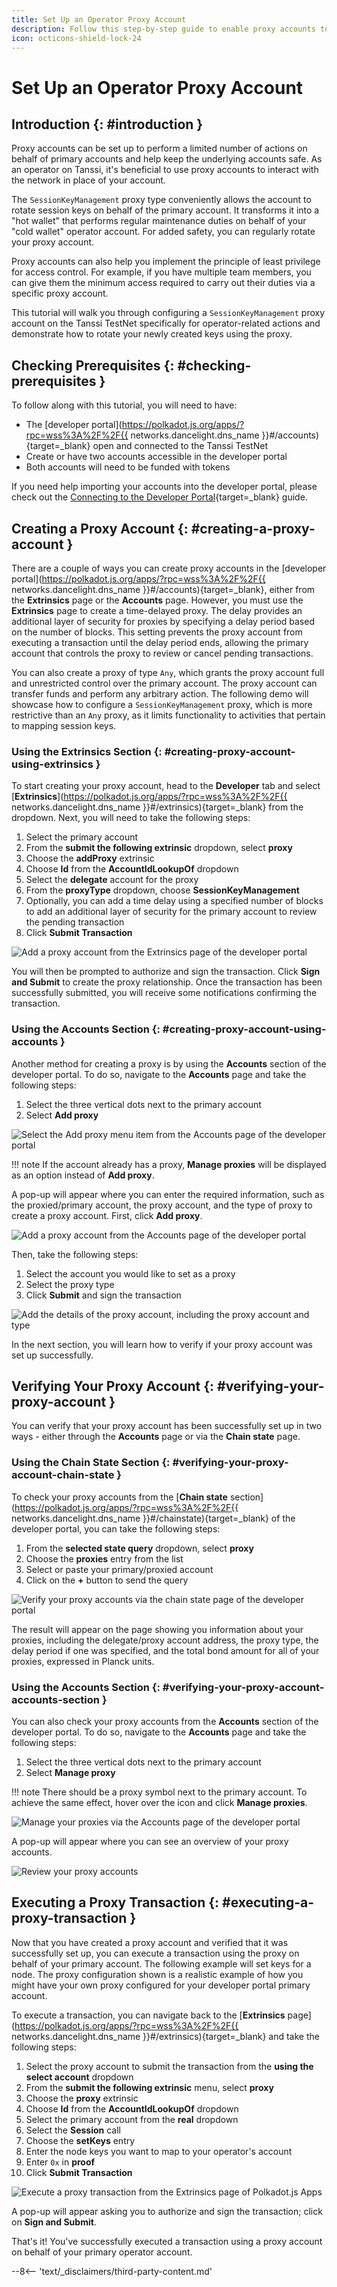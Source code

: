 ```yaml
---
title: Set Up an Operator Proxy Account
description: Follow this step-by-step guide to enable proxy accounts to securely perform operational tasks (such as keys rotation) on behalf of your operator account.
icon: octicons-shield-lock-24
---
```


# Set Up an Operator Proxy Account

## Introduction {: #introduction }

Proxy accounts can be set up to perform a limited number of actions on behalf of primary accounts and help keep the underlying accounts safe. As an operator on Tanssi, it's beneficial to use proxy accounts to interact with the network in place of your account.

The `SessionKeyManagement` proxy type conveniently allows the account to rotate session keys on behalf of the primary account. It transforms it into a "hot wallet" that performs regular maintenance duties on behalf of your "cold wallet" operator account. For added safety, you can regularly rotate your proxy account.

Proxy accounts can also help you implement the principle of least privilege for access control. For example, if you have multiple team members, you can give them the minimum access required to carry out their duties via a specific proxy account.

This tutorial will walk you through configuring a `SessionKeyManagement` proxy account on the Tanssi TestNet specifically for operator-related actions and demonstrate how to rotate your newly created keys using the proxy.

## Checking Prerequisites {: #checking-prerequisites }

To follow along with this tutorial, you will need to have:

- The [developer portal](https://polkadot.js.org/apps/?rpc=wss%3A%2F%2F{{ networks.dancelight.dns_name }}#/accounts){target=\_blank} open and connected to the Tanssi TestNet
- Create or have two accounts accessible in the developer portal
- Both accounts will need to be funded with tokens

If you need help importing your accounts into the developer portal, please check out the [Connecting to the Developer Portal](/builders/toolkit/substrate-api/wallets/talisman/#connecting-to-polkadotjs){target=\_blank} guide.

## Creating a Proxy Account {: #creating-a-proxy-account }

There are a couple of ways you can create proxy accounts in the [developer portal](https://polkadot.js.org/apps/?rpc=wss%3A%2F%2F{{ networks.dancelight.dns_name }}#/accounts){target=\_blank}, either from the **Extrinsics** page or the **Accounts** page. However, you must use the **Extrinsics** page to create a time-delayed proxy. The delay provides an additional layer of security for proxies by specifying a delay period based on the number of blocks. This setting prevents the proxy account from executing a transaction until the delay period ends, allowing the primary account that controls the proxy to review or cancel pending transactions.

You can also create a proxy of type `Any`, which grants the proxy account full and unrestricted control over the primary account. The proxy account can transfer funds and perform any arbitrary action. The following demo will showcase how to configure a `SessionKeyManagement` proxy, which is more restrictive than an `Any` proxy, as it limits functionality to activities that pertain to mapping session keys.

### Using the Extrinsics Section {: #creating-proxy-account-using-extrinsics }

To start creating your proxy account, head to the **Developer** tab and select [**Extrinsics**](https://polkadot.js.org/apps/?rpc=wss%3A%2F%2F{{ networks.dancelight.dns_name }}#/extrinsics){target=\_blank} from the dropdown. Next, you will need to take the following steps:

1. Select the primary account
2. From the **submit the following extrinsic** dropdown, select **proxy**
3. Choose the **addProxy** extrinsic
4. Choose **Id** from the **AccountIdLookupOf** dropdown
5. Select the **delegate** account for the proxy
6. From the **proxyType** dropdown, choose **SessionKeyManagement**
7. Optionally, you can add a time delay using a specified number of blocks to add an additional layer of security for the primary account to review the pending transaction
8. Click **Submit Transaction**

![Add a proxy account from the Extrinsics page of the developer portal](/images/node-operators/validators/operational-tasks/proxy-accounts/proxy-accounts-1.webp)

You will then be prompted to authorize and sign the transaction. Click **Sign and Submit** to create the proxy relationship. Once the transaction has been successfully submitted, you will receive some notifications confirming the transaction.

### Using the Accounts Section {: #creating-proxy-account-using-accounts }

Another method for creating a proxy is by using the **Accounts** section of the developer portal. To do so, navigate to the **Accounts** page and take the following steps:

1. Select the three vertical dots next to the primary account
2. Select **Add proxy**

![Select the Add proxy menu item from the Accounts page of the developer portal](/images/node-operators/validators/operational-tasks/proxy-accounts/proxy-accounts-2.webp)

!!! note
    If the account already has a proxy, **Manage proxies** will be displayed as an option instead of **Add proxy**.

A pop-up will appear where you can enter the required information, such as the proxied/primary account, the proxy account, and the type of proxy to create a proxy account. First, click **Add proxy**.

![Add a proxy account from the Accounts page of the developer portal](/images/node-operators/validators/operational-tasks/proxy-accounts/proxy-accounts-3.webp)

Then, take the following steps:

1. Select the account you would like to set as a proxy
2. Select the proxy type
3. Click **Submit** and sign the transaction

![Add the details of the proxy account, including the proxy account and type](/images/node-operators/validators/operational-tasks/proxy-accounts/proxy-accounts-4.webp)

In the next section, you will learn how to verify if your proxy account was set up successfully.

## Verifying Your Proxy Account {: #verifying-your-proxy-account }

You can verify that your proxy account has been successfully set up in two ways - either through the **Accounts** page or via the **Chain state** page.

### Using the Chain State Section {: #verifying-your-proxy-account-chain-state }

To check your proxy accounts from the [**Chain state** section](https://polkadot.js.org/apps/?rpc=wss%3A%2F%2F{{ networks.dancelight.dns_name }}#/chainstate){target=\_blank} of the developer portal, you can take the following steps:

1. From the **selected state query** dropdown, select **proxy**
2. Choose the **proxies** entry from the list
3. Select or paste your primary/proxied account
4. Click on the **+** button to send the query

![Verify your proxy accounts via the chain state page of the developer portal](/images/node-operators/validators/operational-tasks/proxy-accounts/proxy-accounts-5.webp)

The result will appear on the page showing you information about your proxies, including the delegate/proxy account address, the proxy type, the delay period if one was specified, and the total bond amount for all of your proxies, expressed in Planck units.

### Using the Accounts Section {: #verifying-your-proxy-account-accounts-section }

You can also check your proxy accounts from the **Accounts** section of the developer portal. To do so, navigate to the **Accounts** page and take the following steps:

1. Select the three vertical dots next to the primary account
2. Select **Manage proxy**

!!! note
    There should be a proxy symbol next to the primary account. To achieve the same effect, hover over the icon and click **Manage proxies**.

![Manage your proxies via the Accounts page of the developer portal](/images/node-operators/validators/operational-tasks/proxy-accounts/proxy-accounts-6.webp)

A pop-up will appear where you can see an overview of your proxy accounts.

![Review your proxy accounts](/images/node-operators/validators/operational-tasks/proxy-accounts/proxy-accounts-7.webp)

## Executing a Proxy Transaction {: #executing-a-proxy-transaction }

Now that you have created a proxy account and verified that it was successfully set up, you can execute a transaction using the proxy on behalf of your primary account. The following example will set keys for a node. The proxy configuration shown is a realistic example of how you might have your own proxy configured for your developer portal primary account.

To execute a transaction, you can navigate back to the [**Extrinsics** page](https://polkadot.js.org/apps/?rpc=wss%3A%2F%2F{{ networks.dancelight.dns_name }}#/extrinsics){target=\_blank} and take the following steps:

1. Select the proxy account to submit the transaction from the **using the select account** dropdown
2. From the **submit the following extrinsic** menu, select **proxy**
3. Choose the **proxy** extrinsic
4. Choose **Id** from the **AccountIdLookupOf** dropdown
5. Select the primary account from the **real** dropdown
6. Select the **Session** call
7. Choose the **setKeys** entry
8. Enter the node keys you want to map to your operator's account
9. Enter `0x` in **proof**
10. Click **Submit Transaction**

![Execute a proxy transaction from the Extrinsics page of Polkadot.js Apps](/images/node-operators/validators/operational-tasks/proxy-accounts/proxy-accounts-8.webp)

A pop-up will appear asking you to authorize and sign the transaction; click on **Sign and Submit**.

That's it! You've successfully executed a transaction using a proxy account on behalf of your primary operator account.

--8<-- 'text/_disclaimers/third-party-content.md'
